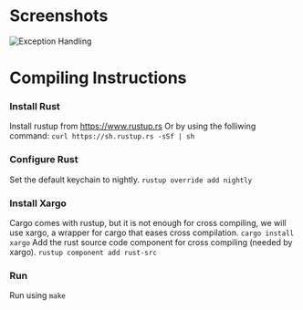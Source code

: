 # Screenshots
![Exception Handling](https://i.imgur.com/Wa43Xir.png)

# Compiling Instructions

### Install Rust
Install rustup from https://www.rustup.rs
Or by using the folliwing command: 
`curl https://sh.rustup.rs -sSf | sh`

### Configure Rust
Set the default keychain to nightly.
`rustup override add nightly`

### Install Xargo
Cargo comes with rustup, but it is not enough for cross compiling, we will use xargo, a wrapper for cargo that eases cross compilation.
`cargo install xargo`
Add the rust source code component for cross compiling (needed by xargo).
`rustup component add rust-src`

### Run
Run using `make`